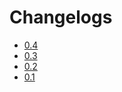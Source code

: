 # Changelogs

- [0.4](changelog-0.4)
- [0.3](changelog-0.3)
- [0.2](changelog-0.2)
- [0.1](changelog-0.1)

